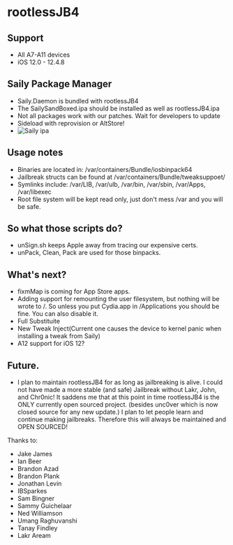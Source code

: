 # rootlessJB4

## Support

- All A7-A11 devices
- iOS 12.0 - 12.4.8

## Saily Package Manager
- Saily.Daemon is bundled with rootlessJB4
- The SailySandBoxed.ipa should be installed as well as rootlessJB4.ipa
- Not all packages work with our patches. Wait for developers to update
- Sideload with reprovision or AltStore!
- ![Saily ipa](https://github.com/SailyTeam/Saily-Store/releases/download/M0.6-b1122/SailySandBoxed.ipa)

## Usage notes

- Binaries are located in: /var/containers/Bundle/iosbinpack64
- Jailbreak structs can be found at /var/containers/Bundle/tweaksuppoet/
- Symlinks include: /var/LIB, /var/ulb, /var/bin, /var/sbin, /var/Apps, /var/libexec
- Root file system will be kept read only, just don't mess /var and you will be safe.

## So what those scripts do?

- unSign.sh keeps Apple away from tracing our expensive certs.
- unPack, Clean, Pack are used for those binpacks.

## What's next?
- fixmMap is coming for App Store apps.
- Adding support for remounting the user filesystem, but nothing will be wrote to /. So unless you put Cydia.app in /Applications you should be fine. You can also disable it.
- Full Substituite
- New Tweak Inject(Current one causes the device to kernel panic when installing a tweak from Saily)
- A12 support for iOS 12?

## Future.
- I plan to maintain rootlessJB4 for as long as jailbreaking is alive. I could not have made a more stable (and safe) Jailbreak without Lakr, John, and Chr0nic! It saddens me that at this point in time rootlessJB4 is the ONLY currently open sourced project. (besides unc0ver which is now closed source for any new update.) I plan to let people learn and continue making jailbreaks. Therefore this will always be maintained and OPEN SOURCED!

Thanks to: 

* Jake James
* Ian Beer
* Brandon Azad
* Brandon Plank
* Jonathan Levin
* IBSparkes
* Sam Bingner
* Sammy Guichelaar
* Ned Williamson
* Umang Raghuvanshi
* Tanay Findley
* Lakr Aream
